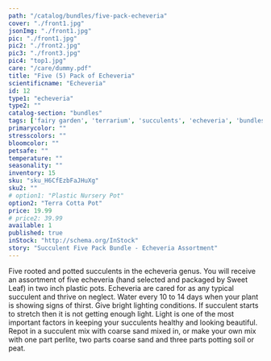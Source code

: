 ```yaml
---
path: "/catalog/bundles/five-pack-echeveria"
cover: "./front1.jpg"
jsonImg: "./front1.jpg"
pic: "./front1.jpg"
pic2: "./front2.jpg"
pic3: "./front3.jpg"
pic4: "top1.jpg"
care: "/care/dummy.pdf"
title: "Five (5) Pack of Echeveria"
scientificname: "Echeveria"
id: 12
type1: "echeveria"
type2: ""
catalog-section: "bundles"
tags: ['fairy garden', 'terrarium', 'succulents', 'echeveria', 'bundles']
primarycolor: ""
stresscolors: ""
bloomcolor: ""
petsafe: ""
temperature: ""
seasonality: ""
inventory: 15
sku: "sku_H6CfEzbFaJHuXg"
sku2: ""
# option1: "Plastic Nursery Pot"
option2: "Terra Cotta Pot"
price: 19.99
# price2: 39.99
available: 1
published: true
inStock: "http://schema.org/InStock"
story: "Succulent Five Pack Bundle - Echeveria Assortment"
---
```


Five rooted and potted succulents in the echeveria genus. You will receive an assortment of five echeveria (hand selected and packaged by Sweet Leaf) in two inch plastic pots. Echeveria are cared for as any typical succulent and thrive on neglect. Water every 10 to 14 days when your plant is showing signs of thirst. Give bright lighting conditions. If succulent starts to stretch then it is not getting enough light. Light is one of the most important factors in keeping your succulents healthy and looking beautiful. Repot in a succulent mix with coarse sand mixed in, or make your own mix with one part perlite, two parts coarse sand and three parts potting soil or peat.